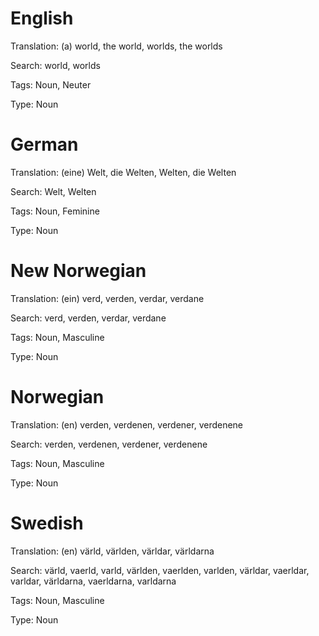 
English
=======

Translation: (a) world, the world, worlds, the worlds

Search: world, worlds

Tags: Noun, Neuter

Type: Noun



German
======

Translation: (eine) Welt, die Welten, Welten, die Welten

Search: Welt, Welten

Tags: Noun, Feminine

Type: Noun



New Norwegian
=============

Translation: (ein) verd, verden, verdar, verdane

Search: verd, verden, verdar, verdane

Tags: Noun, Masculine

Type: Noun



Norwegian
=========

Translation: (en) verden, verdenen, verdener, verdenene

Search: verden, verdenen, verdener, verdenene

Tags: Noun, Masculine

Type: Noun



Swedish
=======

Translation: (en) värld, världen, världar, världarna

Search: värld, vaerld, varld, världen, vaerlden, varlden, världar, vaerldar, varldar, världarna, vaerldarna, varldarna

Tags: Noun, Masculine

Type: Noun
